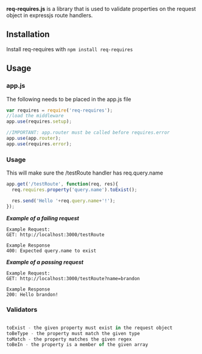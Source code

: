 **req-requires.js** is a library that is used to validate properties on the request object in expressjs route handlers.

## Installation

Install req-requires with `npm install req-requires`

## Usage

### app.js
The following needs to be placed in the app.js file
```javascript
var requires = require('req-requires');
//load the middleware
app.use(requires.setup);

//IMPORTANT: app.router must be called before requires.error
app.use(app.router);
app.use(requires.error);
```

### Usage

This will make sure the /testRoute handler has req.query.name
```javascript
app.get('/testRoute', function(req, res){
  req.requires.property('query.name').toExist();

  res.send('Hello '+req.query.name+'!');
});
```

***Example of a failing request***
```
Example Request: 
GET: http://localhost:3000/testRoute

Example Response
400: Expected query.name to exist
```

***Example of a passing request***
```
Example Request: 
GET: http://localhost:3000/testRoute?name=brandon

Example Response
200: Hello brandon!
```

### Validators
```javascript

toExist - the given property must exist in the request object
toBeType - the property must match the given type
toMatch - the property matches the given regex
toBeIn - the property is a member of the given array

```
